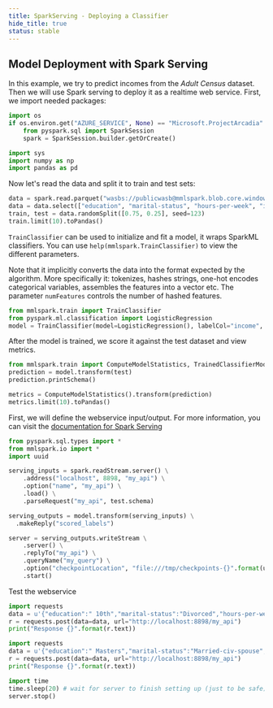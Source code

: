 ```yaml
---
title: SparkServing - Deploying a Classifier
hide_title: true
status: stable
---
```

## Model Deployment with Spark Serving 
In this example, we try to predict incomes from the *Adult Census* dataset. Then we will use Spark serving to deploy it as a realtime web service. 
First, we import needed packages:


```python
import os
if os.environ.get("AZURE_SERVICE", None) == "Microsoft.ProjectArcadia":
    from pyspark.sql import SparkSession
    spark = SparkSession.builder.getOrCreate()
```


```python
import sys
import numpy as np
import pandas as pd

```

Now let's read the data and split it to train and test sets:


```python
data = spark.read.parquet("wasbs://publicwasb@mmlspark.blob.core.windows.net/AdultCensusIncome.parquet")
data = data.select(["education", "marital-status", "hours-per-week", "income"])
train, test = data.randomSplit([0.75, 0.25], seed=123)
train.limit(10).toPandas()
```

`TrainClassifier` can be used to initialize and fit a model, it wraps SparkML classifiers.
You can use `help(mmlspark.TrainClassifier)` to view the different parameters.

Note that it implicitly converts the data into the format expected by the algorithm. More specifically it:
 tokenizes, hashes strings, one-hot encodes categorical variables, assembles the features into a vector
etc.  The parameter `numFeatures` controls the number of hashed features.


```python
from mmlspark.train import TrainClassifier
from pyspark.ml.classification import LogisticRegression
model = TrainClassifier(model=LogisticRegression(), labelCol="income", numFeatures=256).fit(train)
```

After the model is trained, we score it against the test dataset and view metrics.


```python
from mmlspark.train import ComputeModelStatistics, TrainedClassifierModel
prediction = model.transform(test)
prediction.printSchema()
```


```python
metrics = ComputeModelStatistics().transform(prediction)
metrics.limit(10).toPandas()
```

First, we will define the webservice input/output.
For more information, you can visit the [documentation for Spark Serving](https://github.com/Azure/mmlspark/blob/master/docs/mmlspark-serving.md)


```python
from pyspark.sql.types import *
from mmlspark.io import *
import uuid

serving_inputs = spark.readStream.server() \
    .address("localhost", 8898, "my_api") \
    .option("name", "my_api") \
    .load() \
    .parseRequest("my_api", test.schema)

serving_outputs = model.transform(serving_inputs) \
  .makeReply("scored_labels")

server = serving_outputs.writeStream \
    .server() \
    .replyTo("my_api") \
    .queryName("my_query") \
    .option("checkpointLocation", "file:///tmp/checkpoints-{}".format(uuid.uuid1())) \
    .start()

```

Test the webservice


```python
import requests
data = u'{"education":" 10th","marital-status":"Divorced","hours-per-week":40.0}'
r = requests.post(data=data, url="http://localhost:8898/my_api")
print("Response {}".format(r.text))
```


```python
import requests
data = u'{"education":" Masters","marital-status":"Married-civ-spouse","hours-per-week":40.0}'
r = requests.post(data=data, url="http://localhost:8898/my_api")
print("Response {}".format(r.text))
```


```python
import time
time.sleep(20) # wait for server to finish setting up (just to be safe)
server.stop()
```


```python

```
